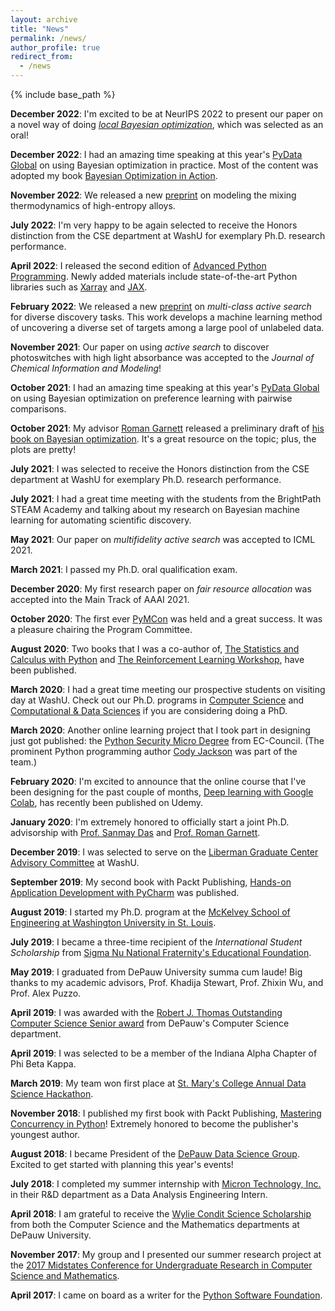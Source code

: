 ```yaml
---
layout: archive
title: "News"
permalink: /news/
author_profile: true
redirect_from:
  - /news
---
```


{% include base_path %}

__December 2022__: I'm excited to be at NeurIPS 2022 to present our paper on a novel way of doing [_local Bayesian optimization_](https://arxiv.org/abs/2210.11662), which was selected as an oral!


__December 2022__: I had an amazing time speaking at this year's [PyData Global](https://pydata.org/global2022) on using Bayesian optimization in practice.
Most of the content was adopted my book [Bayesian Optimization in Action](https://www.manning.com/books/bayesian-optimization-in-action).

__November 2022__: We released a new [preprint](https://arxiv.org/abs/2211.13066) on modeling the mixing thermodynamics of high-entropy alloys.

__July 2022__: I'm very happy to be again selected to receive the Honors distinction from the CSE department at WashU for exemplary Ph.D. research performance.

__April 2022__: I released the second edition of [Advanced Python Programming](https://www.amazon.com/Advanced-Python-Programming-Accelerate-techniques/dp/1801814015).
Newly added materials include state-of-the-art Python libraries such as [Xarray](https://docs.xarray.dev/en/stable/) and [JAX](https://jax.readthedocs.io/en/latest/notebooks/quickstart.html).

__February 2022__: We released a new [preprint](https://arxiv.org/abs/2202.03593) on _multi-class active search_ for diverse discovery tasks.
This work develops a machine learning method of uncovering a diverse set of targets among a large pool of unlabeled data.

__November 2021__: Our paper on using _active search_ to discover photoswitches with high light absorbance was accepted to the _Journal of Chemical Information and Modeling_!

__October 2021__: I had an amazing time speaking at this year's [PyData Global](https://pydata.org/global2021) on using Bayesian optimization on preference learning with pairwise comparisons.

__October 2021__: My advisor [Roman Garnett](https://www.cse.wustl.edu/~garnett/) released a preliminary draft of [his book on Bayesian optimization](https://bayesoptbook.com/). It's a great resource on the topic; plus, the plots are pretty!

__July 2021__: I was selected to receive the Honors distinction from the CSE department at WashU for exemplary Ph.D. research performance.

__July 2021__: I had a great time meeting with the students from the BrightPath STEAM Academy and talking about my research on Bayesian machine learning for automating scientific discovery.

__May 2021__: Our paper on _multifidelity active search_ was accepted to ICML 2021.

__March 2021__: I passed my Ph.D. oral qualification exam.

__December 2020__: My first research paper on _fair resource allocation_ was accepted into the Main Track of AAAI 2021.

__October 2020__: The first ever [PyMCon](https://pymc-devs.github.io/pymcon/) was held and a great success. It was a pleasure chairing the Program Committee.

__August 2020__: Two books that I was a co-author of, [The Statistics and Calculus with Python](https://www.amazon.com/gp/product/B08Q8K6P22/ref=dbs_a_def_rwt_hsch_vapi_tkin_p1_i0) and [The Reinforcement Learning Workshop](https://www.amazon.com/gp/product/B08BZSTZ4K/ref=dbs_a_def_rwt_hsch_vapi_tkin_p1_i3), have been published.

__March 2020__: I had a great time meeting our prospective students on visiting day at WashU. Check out our Ph.D. programs in [Computer Science](https://cse.wustl.edu/graduate/programs/Pages/phd-programs.aspx) and [Computational & Data Sciences](https://datasciences.wustl.edu/) if you are considering doing a PhD.

__March 2020__: Another online learning project that I took part in designing just got published: the [Python Security Micro Degree](https://codered.eccouncil.org/Microdegrees/MicrodegreeDetails/Python-Security-Micro-Degree) from EC-Council. (The prominent Python programming author [Cody Jackson](https://www.linkedin.com/in/cojackson) was part of the team.)

__February 2020__: I'm excited to announce that the online course that I've been designing for the past couple of months, [Deep learning with Google Colab](https://www.udemy.com/course/deep-learning-with-google-colab/), has recently been published on Udemy.

__January 2020__: I'm extremely honored to officially start a joint Ph.D. advisorship with [Prof. Sanmay Das](https://www.cse.wustl.edu/~sanmay/) and [Prof. Roman Garnett](https://www.cse.wustl.edu/~garnett/).

__December 2019__: I was selected to serve on the [Liberman Graduate Center Advisory Committee](https://graduateschool.wustl.edu/liberman-center) at WashU.

__September 2019__: My second book with Packt Publishing, [Hands-on Application Development with PyCharm](https://www.packtpub.com/programming/hands-on-application-development-with-pycharm) was published.

__August 2019__: I started my Ph.D. program at the [McKelvey School of Engineering at Washington University in St. Louis](https://engineering.wustl.edu/mckelvey/Pages/default.aspx).

__July 2019__: I became a three-time recipient of the _International Student Scholarship_ from [Sigma Nu National Fraternity's Educational Foundation](https://www.sigmanu.org/the-delta/magazine/v134n2/updates-from-lexington/snef-scholarships-recipients).

__May 2019__: I graduated from DePauw University summa cum laude! Big thanks to my academic advisors, Prof. Khadija Stewart, Prof. Zhixin Wu, and Prof. Alex Puzzo.

__April 2019__: I was awarded with the [Robert J. Thomas Outstanding Computer Science Senior award](https://www.depauw.edu/academics/departments-programs/computer-science/for-students/student-awards/outstanding-senior-award/) from DePauw's Computer Science department.

__April 2019__: I was selected to be a member of the Indiana Alpha Chapter of Phi Beta Kappa.

__March 2019__: My team won first place at [St. Mary's College Annual Data Science Hackathon](https://www.saintmarys.edu/math/data-science-hackathon).

__November 2018__: I published my first book with Packt Publishing, [Mastering Concurrency in Python](https://www.packtpub.com/application-development/mastering-concurrency-python)! Extremely honored to become the publisher's youngest author.

__August 2018__: I became President of the [DePauw Data Science Group](https://dpudatascience.wixsite.com/dpuds). Excited to get started with planning this year's events!

__July 2018__: I completed my summer internship with [Micron Technology, Inc.](http://micron.com/) in their R&D department as a Data Analysis Engineering Intern.

__April 2018__: I am grateful to receive the [Wylie Condit Science Scholarship](https://www.depauw.edu/academics/departments-programs/computer-science/for-students/student-awards/wylie-condit-scholarship/) from both the Computer Science and the Mathematics departments at DePauw University.

__November 2017__: My group and I presented our summer research project at the [2017 Midstates Conference for Undergraduate Research in Computer Science and Mathematics](http://dpuadweb.depauw.edu/stevenbogaerts_web/mcurcsm/index.html).

__April 2017__: I came on board as a writer for the [Python Software Foundation](https://www.python.org/psf/).
